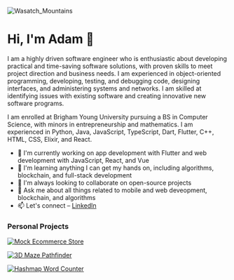 ![Wasatch_Mountains](https://user-images.githubusercontent.com/67769113/164125409-a9b4a43c-525b-483c-8daf-636ad3f793ff.jpeg)

# Hi, I'm Adam 👋

I am a highly driven software engineer who is enthusiastic about developing practical and time-saving software solutions, with proven skills to meet project direction and business needs. I am experienced in object-oriented programming, developing, testing, and debugging code, designing interfaces, and administering systems and networks. I am skilled at identifying issues with existing software and creating innovative new software programs.

I am enrolled at Brigham Young University pursuing a BS in Computer Science, with minors in entrepreneurship and mathematics. I am experienced in Python, Java, JavaScript, TypeScript, Dart, Flutter, C++, HTML, CSS, Elixir, and React.

- 🔭 I'm currently working on app development with Flutter and web development with JavaScript, React, and Vue
- 🌱 I'm learning anything I can get my hands on, including algorithms, blockchain, and full-stack development
- 👯 I'm always looking to collaborate on open-source projects
- 💬 Ask me about all things related to mobile and web deveopment, blockchain, and algorithms
- 📫 Let's connect – [LinkedIn](https://www.linkedin.com/in/adam-rounsville/)

### Personal Projects

[![Mock Ecommerce Store](https://github-readme-stats.vercel.app/api/pin/?username=adamrounsville&repo=Mock-Ecommerce-Store)](https://github.com/adamrounsville/Mock-Ecommerce-Store)

[![3D Maze Pathfinder](https://github-readme-stats.vercel.app/api/pin/?username=adamrounsville&repo=3D-Maze-Pathfinder)](https://github.com/adamrounsville/3D-Maze-Pathfinder)

[![Hashmap Word Counter](https://github-readme-stats.vercel.app/api/pin/?username=adamrounsville&repo=Hashmap-Word-Counter)](https://github.com/adamrounsville/Hashmap-Word-Counter)

